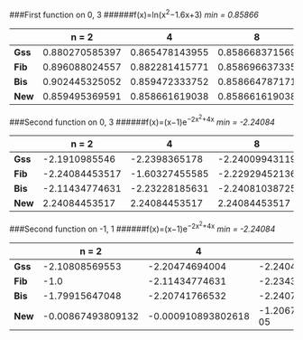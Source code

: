 ###First function on 0, 3
######f(x)=ln(x<sup>2</sup>−1.6x+3)
_min = 0.85866_

|       | n = 2        | 4            | 8            | 16           |
|-------|--------------|--------------|--------------|--------------|
|**Gss**|0.880270585397|0.865478143955|0.858668371569|0.858661631817|
|**Fib**|0.896088024557|0.882281415771|0.858696637335|0.858661802438|
|**Bis**|0.902445325052|0.859472333752|0.858664787171|0.858661619086|
|**New**|0.859495369591|0.858661619038|0.858661619038|0.858661619038|

###Second function on 0, 3
######f(x)=(x−1)e<sup>−2x<sup>2</sup>+4x</sup>
_min = -2.24084_

|       | n = 2        | 4            | 8            | 16           |
|-------|--------------|--------------|--------------|--------------|
|**Gss**|-2.1910985546 |-2.2398365178 |-2.24009943119|-2.24084452538|
|**Fib**|-2.24084453517|-1.60327455585|-2.22929452136|-2.24084419961|
|**Bis**|-2.11434774631|-2.23228185631|-2.24081038725|-2.24084453465|
|**New**|2.24084453517 |2.24084453517 |2.24084453517 |2.24084453517 |

###Second function on -1, 1
######f(x)=(x−1)e<sup>−2x<sup>2</sup>+4x</sup>
_min = -2.24084_

|       | n = 2           | 4                | 8                | 16               |
|-------|-----------------|------------------|------------------|------------------|
|**Gss**|-2.10808569553   |-2.20474694004    |-2.24045502781    |-2.24084419952    |
|**Fib**|-1.0             |-2.11434774631    |-2.23430359052    |-2.2408431931     |
|**Bis**|-1.79915647048   |-2.20741766532    |-2.24070812312    |-2.24084453308    |
|**New**|-0.00867493809132|-0.000910893802618|-1.20670935307e-05|-2.75639440602e-09|